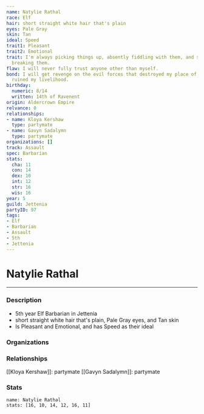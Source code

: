 ```yaml
---
name: Natylie Rathal
race: Elf
hair: short straight white hair that's plain
eyes: Pale Gray
skin: Tan
ideal: Speed
trait1: Pleasant
trait2: Emotional
trait: I'm always picking things up, absently fiddling with them, and sometimes accidentally
  breaking them.
flaw: I will never fully trust anyone other than myself.
bond: I will get revenge on the evil forces that destroyed my place of business and
  ruined my livelihood.
birthday:
  numeric: 8/14
  written: 14th of Ravenent
origin: Aldercrown Empire
relvance: 0
relationships:
- name: Kloya Kershaw
  type: partymate
- name: Gavyn Sadalymn
  type: partymate
organizations: []
track: Assault
spec: Barbarian
stats:
  cha: 11
  con: 14
  dex: 10
  int: 12
  str: 16
  wis: 16
year: 5
guild: Jettenia
partyID: 97
tags:
- Elf
- Barbarian
- Assault
- 5th
- Jettenia
---
```

# Natylie Rathal
---
### Description
- 5th year Elf Barbarian in Jettenia
- short straight white hair that's plain, Pale Gray eyes, and Tan skin
- Is Pleasant and Emotional, and has Speed as their ideal

### Organizations
### Relationships
[[Kloya Kershaw]]: partymate
[[Gavyn Sadalymn]]: partymate
### Stats
```statblock
name: Natylie Rathal
stats: [16, 10, 14, 12, 16, 11]
```